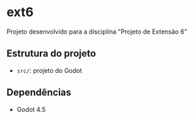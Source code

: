 # ext6
Projeto desenvolvido para a disciplina "Projeto de Extensão 6"

## Estrutura do projeto
- `src/`: projeto do Godot

## Dependências
- Godot 4.5
